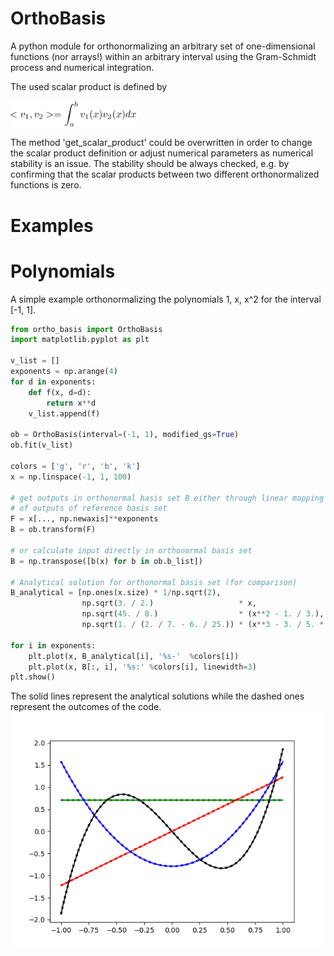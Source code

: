 # OrthoBasis
A python module for orthonormalizing an arbitrary set of one-dimensional functions (nor arrays!) within an arbitrary interval using the Gram-Schmidt process and numerical integration.

The used scalar product is defined by

<img src="https://github.com/ahmetcik/OrthoBasis/blob/master/docs/Scalar_product.png" width="40%">

The method 'get_scalar_product' could be overwritten in order to
change the scalar product definition or adjust numerical parameters
as numerical stability is an issue. 
The stability should be always checked, e.g. by confirming that the scalar products 
between two different orthonormalized functions is zero.

# Examples

# Polynomials
A simple example orthonormalizing the polynomials 1, x, x^2 for the interval [-1, 1].

```py
from ortho_basis import OrthoBasis
import matplotlib.pyplot as plt

v_list = []
exponents = np.arange(4)
for d in exponents: 
    def f(x, d=d):
        return x**d
    v_list.append(f)

ob = OrthoBasis(interval=(-1, 1), modified_gs=True) 
ob.fit(v_list)

colors = ['g', 'r', 'b', 'k']
x = np.linspace(-1, 1, 100)

# get outputs in orthonormal basis set B either through linear mapping
# of outputs of reference basis set
F = x[..., np.newaxis]**exponents
B = ob.transform(F)

# or calculate input directly in orthonormal basis set
B = np.transpose([b(x) for b in ob.b_list])

# Analytical solution for orthonormal basis set (for comparison)
B_analytical = [np.ones(x.size) * 1/np.sqrt(2),
                np.sqrt(3. / 2.)                   * x,
                np.sqrt(45. / 8.)                  * (x**2 - 1. / 3.),
                np.sqrt(1. / (2. / 7. - 6. / 25.)) * (x**3 - 3. / 5. * x)]

for i in exponents:
    plt.plot(x, B_analytical[i], '%s-'  %colors[i])
    plt.plot(x, B[:, i], '%s:' %colors[i], linewidth=3)
plt.show()

```
The solid lines represent the analytical solutions while the dashed ones represent the outcomes of the code.
![alt text](https://github.com/ahmetcik/OrthoBasis/blob/master/docs/Polynomials.png)










